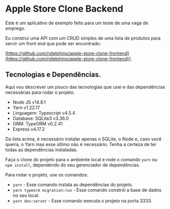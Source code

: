 # Apple Store Clone Backend

Este é um aplicativo de exemplo feito para um teste de uma vaga de emprego.

Eu construi uma API com um CRUD simples de uma lista de produtos para servir um front end que pode ser encontrado:

[https://github.com/ridelphino/apple-store-clone-frontend](https://github.com/ridelphino/apple-store-clone-frontend)].

## Tecnologias e Dependências.

Aqui vou descrever um pouco das tecnologias que usei e das dependências necessárias para rodar o projeto.

- Node JS v14.8.1
- Yarn v1.22.17
- Linguagem: Typescript v4.5.4
- Database: SQLite3 v3.36.0
- ORM: TypeORM v0.2.41
- Express v4.17.2

Da lista acima, é necessário instalar apenas o SQLite, o Node e, caso você queira, o Yarn mas esse último não é necessário.
Tenha a certeza de ter todas as dependências instaladas.

Faça o clone do projeto para o ambiente local e rode o comando `yarn` ou `npm install`, dependendo do seu gerenciador de dependências.

Para rodar o projeto, use os comandos:
- `yarn` - Esse comando instala as dependências do projeto.
- `yarn typeorm migration:run` - Esse comando constrói a base de dados no seu
  local.
- `yarn dev:server` - Esse comando executa o projeto na porta 3333.
